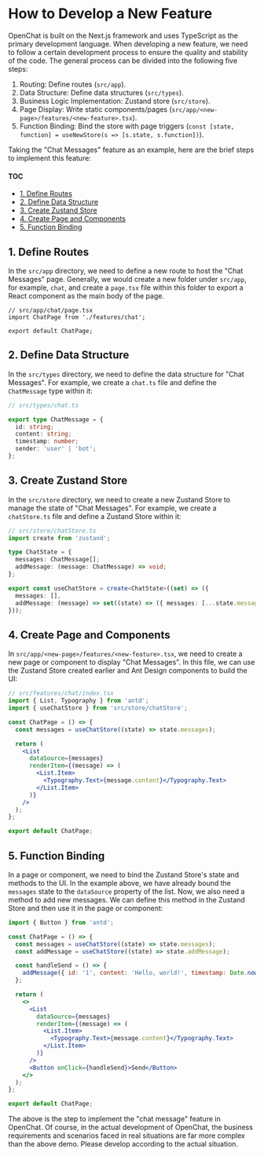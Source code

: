 # How to Develop a New Feature

OpenChat is built on the Next.js framework and uses TypeScript as the primary development language. When developing a new feature, we need to follow a certain development process to ensure the quality and stability of the code. The general process can be divided into the following five steps:

1. Routing: Define routes (`src/app`).
2. Data Structure: Define data structures (`src/types`).
3. Business Logic Implementation: Zustand store (`src/store`).
4. Page Display: Write static components/pages (`src/app/<new-page>/features/<new-feature>.tsx`).
5. Function Binding: Bind the store with page triggers (`const [state, function] = useNewStore(s => [s.state, s.function])`).

Taking the "Chat Messages" feature as an example, here are the brief steps to implement this feature:

#### TOC

- [1. Define Routes](#1-define-routes)
- [2. Define Data Structure](#2-define-data-structure)
- [3. Create Zustand Store](#3-create-zustand-store)
- [4. Create Page and Components](#4-create-page-and-components)
- [5. Function Binding](#5-function-binding)

## 1. Define Routes

In the `src/app` directory, we need to define a new route to host the "Chat Messages" page. Generally, we would create a new folder under `src/app`, for example, `chat`, and create a `page.tsx` file within this folder to export a React component as the main body of the page.

```tsx
// src/app/chat/page.tsx
import ChatPage from './features/chat';

export default ChatPage;
```

## 2. Define Data Structure

In the `src/types` directory, we need to define the data structure for "Chat Messages". For example, we create a `chat.ts` file and define the `ChatMessage` type within it:

```ts
// src/types/chat.ts

export type ChatMessage = {
  id: string;
  content: string;
  timestamp: number;
  sender: 'user' | 'bot';
};
```

## 3. Create Zustand Store

In the `src/store` directory, we need to create a new Zustand Store to manage the state of "Chat Messages". For example, we create a `chatStore.ts` file and define a Zustand Store within it:

```ts
// src/store/chatStore.ts
import create from 'zustand';

type ChatState = {
  messages: ChatMessage[];
  addMessage: (message: ChatMessage) => void;
};

export const useChatStore = create<ChatState>((set) => ({
  messages: [],
  addMessage: (message) => set((state) => ({ messages: [...state.messages, message] })),
}));
```

## 4. Create Page and Components

In `src/app/<new-page>/features/<new-feature>.tsx`, we need to create a new page or component to display "Chat Messages". In this file, we can use the Zustand Store created earlier and Ant Design components to build the UI:

```jsx
// src/features/chat/index.tsx
import { List, Typography } from 'antd';
import { useChatStore } from 'src/store/chatStore';

const ChatPage = () => {
  const messages = useChatStore((state) => state.messages);

  return (
    <List
      dataSource={messages}
      renderItem={(message) => (
        <List.Item>
          <Typography.Text>{message.content}</Typography.Text>
        </List.Item>
      )}
    />
  );
};

export default ChatPage;
```

## 5. Function Binding

In a page or component, we need to bind the Zustand Store's state and methods to the UI. In the example above, we have already bound the `messages` state to the `dataSource` property of the list. Now, we also need a method to add new messages. We can define this method in the Zustand Store and then use it in the page or component:

```jsx
import { Button } from 'antd';

const ChatPage = () => {
  const messages = useChatStore((state) => state.messages);
  const addMessage = useChatStore((state) => state.addMessage);

  const handleSend = () => {
    addMessage({ id: '1', content: 'Hello, world!', timestamp: Date.now(), sender: 'user' });
  };

  return (
    <>
      <List
        dataSource={messages}
        renderItem={(message) => (
          <List.Item>
            <Typography.Text>{message.content}</Typography.Text>
          </List.Item>
        )}
      />
      <Button onClick={handleSend}>Send</Button>
    </>
  );
};

export default ChatPage;
```

The above is the step to implement the "chat message" feature in OpenChat. Of course, in the actual development of OpenChat, the business requirements and scenarios faced in real situations are far more complex than the above demo. Please develop according to the actual situation.
